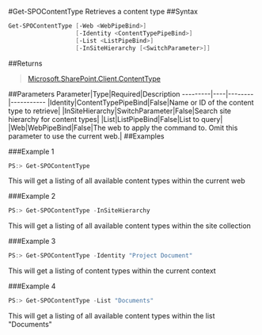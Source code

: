 #Get-SPOContentType
Retrieves a content type
##Syntax
```powershell
Get-SPOContentType [-Web <WebPipeBind>]
                   [-Identity <ContentTypePipeBind>]
                   [-List <ListPipeBind>]
                   [-InSiteHierarchy [<SwitchParameter>]]
```


##Returns
>[Microsoft.SharePoint.Client.ContentType](https://msdn.microsoft.com/en-us/library/microsoft.sharepoint.client.contenttype.aspx)

##Parameters
Parameter|Type|Required|Description
---------|----|--------|-----------
|Identity|ContentTypePipeBind|False|Name or ID of the content type to retrieve|
|InSiteHierarchy|SwitchParameter|False|Search site hierarchy for content types|
|List|ListPipeBind|False|List to query|
|Web|WebPipeBind|False|The web to apply the command to. Omit this parameter to use the current web.|
##Examples

###Example 1
```powershell
PS:> Get-SPOContentType 
```
This will get a listing of all available content types within the current web

###Example 2
```powershell
PS:> Get-SPOContentType -InSiteHierarchy
```
This will get a listing of all available content types within the site collection

###Example 3
```powershell
PS:> Get-SPOContentType -Identity "Project Document"
```
This will get a listing of content types within the current context

###Example 4
```powershell
PS:> Get-SPOContentType -List "Documents"
```
This will get a listing of all available content types within the list "Documents"
